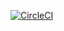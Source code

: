 [![CircleCI](https://circleci.com/gh/tejassheth/spring5-recipe-app.svg?style=svg)](https://circleci.com/gh/tejassheth/spring5-recipe-app)

